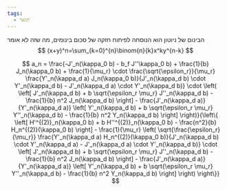 ```yaml
---
tags:
  - תואר
---
```



הבינום של ניוטון הוא הנוסחה לפיתוח חזקה של סכום בינומים, מה שזה לא אומר 
$$ (x+y)^n=\sum_{k=0}^{n}\binom{n}{k}x^ky^{n-k} $$


$$ a_n = \frac{-J'_n(\kappa_0 b) - b_f J''\kappa_0 b) + \frac{1}{b} J_n(\kappa_0 b) + \frac{1}{\mu_r} \cdot \frac{\sqrt{\epsilon_r}}{\mu_r} \frac{Y'_n(\kappa_d a) J_n(\kappa_0 b)}{J'_n(\kappa_d b) \cdot Y'_n(\kappa_d b) - J'_n(\kappa_d a) \cdot Y'_n(\kappa_d b)} \cdot \left( \left[ J'_n(\kappa_d b) + b \sqrt{\epsilon_r \mu_r} J''_n(\kappa_d b) - \frac{1}{b} n^2 J_n(\kappa_d b) \right] - \frac{J'_n(\kappa_d a)}{Y'_n(\kappa_d a)} \left[ Y'_n(\kappa_d b) + b \sqrt{\epsilon_r \mu_r} Y''_n(\kappa_d b) - \frac{1}{b} n^2 Y_n(\kappa_d b) \right] \right)}{\left\{ \left[ H'^{(2)}_n(\kappa_0 b) + b H''^{(2)}_n(\kappa_0 b) - \frac{n^2}{b} H_n^{(2)}(\kappa_0 b) \right] - \frac{1}{\mu_r}  \left( \sqrt{\frac{\epsilon_r}{\mu_r}} \frac{Y'_n(\kappa_d a) H_n^{(2)}(\kappa_0 b)}{J'_n(\kappa_d b) \cdot Y'_n(\kappa_d a) - J'_n(\kappa_d a) \cdot Y'_n(\kappa_d b)} \cdot \left[ J'_n(\kappa_d b) + b \sqrt{\epsilon_r \mu_r} J''_n(\kappa_d b) - \frac{1}{b} n^2 J_n(\kappa_d b) \right] - \frac{J'_n(\kappa_d a)}{Y'_n(\kappa_d a)} \left[ Y'_n(\kappa_d b) + b \sqrt{\epsilon_r \mu_r} Y''_n(\kappa_d b) - \frac{1}{b} n^2 Y_n(\kappa_d b) \right] \right) \right\}} $$